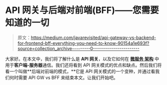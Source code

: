 # API 网关与后端对前端(BFF)——您需要知道的一切

> 原文：<https://medium.com/javarevisited/api-gateway-vs-backend-for-frontend-bff-everything-you-need-to-know-90154a1e693f?source=collection_archive---------0----------------------->

大家好。在本文中，我们将了解什么是 **API 网关**，以及它如何在 [**微服务** **架构**](/javarevisited/10-best-java-microservices-courses-with-spring-boot-and-spring-cloud-6d04556bdfed) 中用于**客户端-服务器**通信。我们还将看到 API 网关模式的优点和缺点。然后我们将看一个叫做**后端对前端的模式，**它是 API 网关模式的一个变种，并通过看我们何时需要 API GW vs BFF 来结束本文。让我们开始吧。